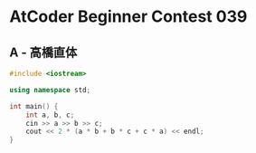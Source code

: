 # AtCoder Beginner Contest 039
## A - 高橋直体
```cpp
#include <iostream>

using namespace std;

int main() {
    int a, b, c;
    cin >> a >> b >> c;
    cout << 2 * (a * b + b * c + c * a) << endl;
}
```
